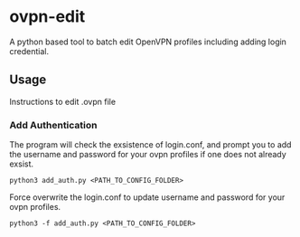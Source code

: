 # ovpn-edit
A python based tool to batch edit OpenVPN profiles including adding login credential.

## Usage
Instructions to edit .ovpn file

### Add Authentication
The program will check the exsistence of login.conf, and prompt you to add the username and password for your ovpn profiles if one does not already exsist.
```
python3 add_auth.py <PATH_TO_CONFIG_FOLDER>
```

Force overwrite the login.conf to update username and password for your ovpn profiles.
```
python3 -f add_auth.py <PATH_TO_CONFIG_FOLDER>
```
